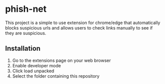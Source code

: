 
# phish-net

This project is a simple to use extension for chrome/edge that automatically blocks suspicious urls and allows users to check links manually to see if they are suspicious.

## Installation

1. Go to the extensions page on your web browser
2. Enable developer mode
3. Click load unpacked
4. Select the folder containing this repository